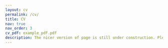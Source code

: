 ```yaml
---
layout: cv
permalink: /cv/
title: CV
nav: true
nav_order: 3
cv_pdf: example_pdf.pdf
description: The nicer version of page is still under construction. Please click on the PDF icon to download my CV. Thank you! :-D
---
```



